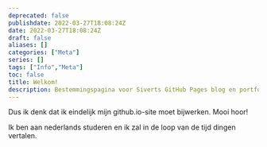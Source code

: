 ```yaml
---
deprecated: false
publishdate: 2022-03-27T18:08:24Z
date: 2022-03-27T18:08:24Z
draft: false
aliases: []
categories: ["Meta"]
series: []
tags: ["Info","Meta"]
toc: false
title: Welkom!
description: Bestemmingspagina voor Siverts GitHub Pages blog en portfolio.
---
```


Dus ik denk dat ik eindelijk mijn github.io-site moet bijwerken. Mooi hoor!

Ik ben aan nederlands studeren en ik zal in de loop van de tijd dingen vertalen.

